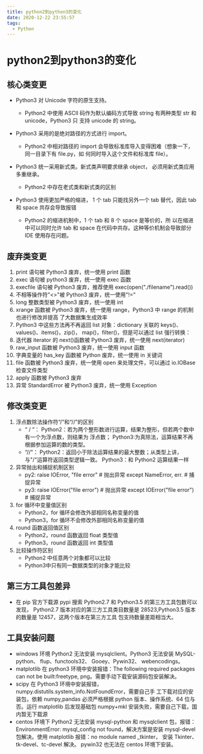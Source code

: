 ```yaml
---
title: python2到python3的变化
date: 2020-12-22 23:55:57
tags:
  - Python
---
```


# python2到python3的变化

## 核心类变更

- Python3 对 Unicode 字符的原生支持。
  - Python2 中使用 ASCII 码作为默认编码方式导致 string 有两种类型 str 和 unicode，Python3 只 支持 unicode 的 string。
- Python3 采用的是绝对路径的方式进行 import。
  - Python2 中相对路径的 import 会导致标准库导入变得困难（想象一下，同一目录下有 file.py，如 何同时导入这个文件和标准库 file）。
- Python3 统一采用新式类。新式类声明要求继承 object， 必须用新式类应用多重继承。
  - Python2 中存在老式类和新式类的区别

- Python3 使用更加严格的缩进， 1 个 tab 只能找另外一个 tab 替代，因此 tab 和 space 共存会导致报错
  - Python2 的缩进机制中，1 个 tab 和 8 个 space 是等价的，所 以在缩进中可以同时允许 tab 和 space 在代码中共存。这种等价机制会导致部分 IDE 使用存在问题。



## 废弃类变更

1. print 语句被 Python3 废弃，统一使用 print 函数
2. exec 语句被 python3 废弃，统一使用 exec 函数
3. execfile 语句被 Python3 废弃，推荐使用 exec(open("./filename").read())
4. 不相等操作符"<>"被 Python3 废弃，统一使用"!="
5. long 整数类型被 Python3 废弃，统一使用 int
6. xrange 函数被 Python3 废弃，统一使用 range，Python3 中 range 的机制也进行修改并提高 了大数据集生成效率
7. Python3 中这些方法再不再返回 list 对象：dictionary 关联的 keys()、values()、items()，zip()， map()，filter()，但是可以通过 list 强行转换：
8. 迭代器 iterator 的 next()函数被 Python3 废弃，统一使用 next(iterator)
9. raw_input 函数被 Python3 废弃，统一使用 input 函数
10. 字典变量的 has_key 函数被 Python 废弃，统一使用 in 关键词
11. file 函数被 Python3 废弃，统一使用 open 来处理文件，可以通过 io.IOBase 检查文件类型
12. apply 函数被 Python3 废弃
13. 异常 StandardError 被 Python3 废弃，统一使用 Exception



## 修改类变更

1. 浮点数除法操作符“/”和“//”的区别 
    - “ / ”： 
          Python2：若为两个整形数进行运算，结果为整形，但若两个数中有一个为浮点数，则结果为 浮点数； 
          Python3:为真除法，运算结果不再根据参加运算的数的类型。 
    - “//”： 
          Python2：返回小于除法运算结果的最大整数；从类型上讲，与"/"运算符返回类型逻辑一致。 
          Python3：和 Python2 运算结果一样
2. 异常抛出和捕捉机制区别
    - py2:
          raise IOError, "file error" # 抛出异常
          except NameError, err. # 捕捉异常
    - py3:
          raise IOError("file error")  # 抛出异常
          except IOError("file error")  # 捕捉异常
3. for 循环中变量值区别
    - Python2，for 循环会修改外部相同名称变量的值
    - Python3，for 循环不会修改外部相同名称变量的值
4. round 函数返回值区别
    - Python2，round 函数返回 float 类型值
    - Python3，round 函数返回 int 类型值
5. 比较操作符区别
    - Python2 中任意两个对象都可以比较
    - Python3中只有同一数据类型的对象才能比较



## 第三方工具包差异

- 在 pip 官方下载源 pypi 搜索 Python2.7 和 Python3.5 的第三方工具包数可以发现，
      Python2.7 版本对应的第三方工具类目数量是 28523,Python3.5 版本的数量是 12457，这两个版本在第三方工具 包支持数量差距相当大。  



## 工具安装问题

- windows 环境 Python2 无法安装 mysqlclient。Python3 无法安装 MySQL-python、 flup、functools32、 Gooey、Pywin32、 webencodings。
- matplotlib 在 python3 环境中安装报错：The following required packages can not be built:freetype, png。需要手动下载安装源码包安装解决。 
- scipy 在 Python3 环境中安装报错，numpy.distutils.system_info.NotFoundError，需要自己手 工下载对应的安装包，依赖 numpy,pandas 必须严格根据 python 版本、操作系统、64 位与否。运行 matplotlib 后发现基础包 numpy+mkl 安装失败，需要自己下载，国内暂无下载源 
- centos 环境下 Python2 无法安装 mysql-python 和 mysqlclient 包，报错：EnvironmentError: mysql_config not found，解决方案是安装 mysql-devel 包解决。使用 matplotlib 报错：no module named _tkinter， 安装 Tkinter、tk-devel、tc-devel 解决。 pywin32 也无法在 centos 环境下安装。
